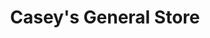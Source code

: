 ---
title: "Casey's General Store"
url: /kansas-city/caseys-general-store-northwest-barry-road/
shop: Lebensmittel
---